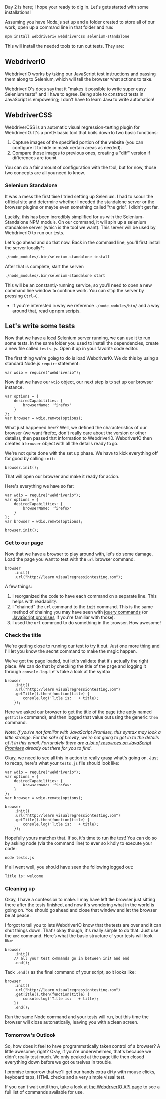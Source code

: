 Day 2 is here; I hope your ready to dig in. Let's gets started with some installations!

Assuming you have Node.js set up and a folder created to store all of our work, open up a command line in that folder and run:

```js
npm install webdriverio webdrivercss selenium-standalone
```

This will install the needed tools to run out tests. They are:

## WebdriverIO 

WebdriverIO works by taking our JavaScript test instructions and passing them along to Selenium, which will tell the browser what actions to take.

WebdriverIO's docs say that it "makes it possible to write super easy Selenium tests" and I have to agree. Being able to construct tests in JavaScript is empowering; I don't have to learn Java to write automation!

## WebdriverCSS

WebdriverCSS is an automatic visual regression-testing plugin for WebdriverIO. It's a pretty basic tool that boils down to two basic functions:

1. Capture images of the specified portion of the website (you can configure it to hide or mask certain areas as needed).
2. Compare those images to previous ones, creating a "diff" version if differences are found.

You can do a fair amount of configuration with the tool, but for now, those two concepts are all you need to know.

### Selenium Standalone

It was a mess the first time I tried setting up Selenium. I had to scour the official site and determine whether I needed the standalone server or the browser plugins or maybe even something called "the grid". I didn't get far.

Luckily, this has been incredibly simplified for us with the Selenium-Standalone NPM module. On our command, it will spin up a selenium standalone server (which is the tool we want). This server will be used by WebdriverIO to run our tests.

Let's go ahead and do that now. Back in the command line, you'll first install the server locally*:

```sh
./node_modules/.bin/selenium-standalone install
```

After that is complete, start the server:

```sh
./node_modules/.bin/selenium-standalone start
```

This will be an constantly-running service, so you'll need to open a new command line window to continue work. You can stop the server by pressing `Ctrl-C`.

* If you're interested in why we reference `./node_modules/bin/` and a way around that, read up [npm scripts](http://firstdoit.com/npm-scripts/). 

## Let's write some tests

Now that we have a local Selenium server running, we can use it to run some tests. In the same folder you used to install the dependencies, create a new file called `tests.js`. Open it up in your favorite code editor.

The first thing we're going to do is load WebdriverIO. We do this by using a standard Node.js `require` statement:

```
var wdio = require("webdriverio");
```

Now that we have our `wdio` object, our next step is to set up our browser instance.

```
var options = {
	desiredCapabilities: { 
		browserName: 'firefox'
	}
};
var browser = wdio.remote(options);
```

What just happened here? Well, we defined the characteristics of our browser (we want firefox, don't really care about the version or other details), then passed that information to WebdriverIO. WebdriverIO then creates a `browser` object with all the details ready to go.

We're not quite done with the set up phase. We have to kick everything off for good by calling `init`:

```
browser.init();
```

That will open our browser and make it ready for action.

Here's everything we have so far:

```
var wdio = require("webdriverio");
var options = {
	desiredCapabilities: { 
		browserName: 'firefox'
	}
};
var browser = wdio.remote(options);

browser.init();
```

### Get to our page

Now that we have a browser to play around with, let's do some damage. Load the page you want to test with the `url` browser command.

```
browser
	.init()
	.url("http://learn.visualregressiontesting.com");
```

A few things:

1. I reorganized the code to have each command on a separate line. This helps with readability.
2. I "chained" the `url` command to the `init` command. This is the same method of chaining you may have seen with [jquery commands](http://tobiasahlin.com/blog/quick-guide-chaining-in-jquery/) (or [JavaScript promises](https://davidwalsh.name/promises), if you're familiar with those). 
3. I used the `url` command to do something in the browser. How awesome!

### Check the title

We're getting close to running our test to try it out. Just one more thing and I'll let you know the secret command to make the magic happen.

We've got the page loaded, but let's validate that it's actually the right place. We can do that by checking the title of the page and logging it through `console.log`. Let's take a look at the syntax:

```
browser
	.init()
	.url("http://learn.visualregressiontesting.com")
	.getTitle().then(function(title) {
	    console.log('Title is: ' + title);
	});
```

Here we asked our browser to get the title of the page (the aptly named `getTitle` command), and then logged that value out using the generic `then` command. 

*Note: If you're not familiar with JavaScript Promises, this syntax may look a little strange. For the sake of brevity, we're not going to get in to the details of it in this email. Fortunately there are [a lot of resources on JavaScript Promises](http://lmgtfy.com/?q=javascript+promise+tutorials) already out there for you to find*.

Okay, we need to see all this in action to really grasp what's going on. Just to recap, here's what your `tests.js` file should look like:

```
var wdio = require("webdriverio");
var options = {
	desiredCapabilities: { 
		browserName: 'firefox'
	}
};
var browser = wdio.remote(options);

browser
	.init()
	.url("http://learn.visualregressiontesting.com")
	.getTitle().then(function(title) {
	    console.log('Title is: ' + title);
	});
```

Hopefully yours matches that. If so, it's time to run the test! You can do so by asking node (via the command line) to ever so kindly to execute your code:

```
node tests.js
```

If all went well, you should have seen the following logged out:

```
Title is: welcome
```

### Cleaning up

Okay, I have a confession to make. I may have left the browser just sitting there after the tests finished, and now it's wondering what in the world is going on. You should go ahead and close that window and let the browser be at peace.

I forgot to tell you to lets WebdriverIO know that the tests are over and it can shut things down. That's okay though, it's really simple to do that. Just use the `end` command. Here's what the basic structure of your tests will look like:

```
browser
	.init()
	// all your test commands go in between init and end
	.end();
```

Tack `.end()` as the final command of your script, so it looks like:

```
browser
	.init()
	.url("http://learn.visualregressiontesting.com")
	.getTitle().then(function(title) {
	    console.log('Title is: ' + title);
	})
	.end();
```

Run the same Node command and your tests will run, but this time the browser will close automatically, leaving you with a clean screen.

### Tomorrow's Outlook  

So, how does it feel to have programmatically taken control of a  browser? A little awesome, right? Okay, if you're underwhelmed, that's because we didn't really test much. We only peaked at the page title then closed everything down before we got ourselves in trouble.

I promise tomorrow that we'll get our hands extra dirty with mouse clicks, keyboard taps, HTML checks and a very simple visual test.

If you can't wait until then, take a look at [the WebdriverIO API page](http://webdriver.io/api.html) to see a full list of commands available for use.